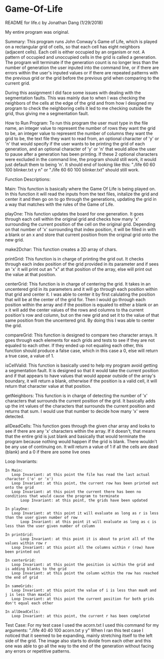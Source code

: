 # Game-Of-Life

README for life.c by Jonathan Dang (1/29/2018)

My entire program was original.

Summary:
This program runs John Conway's Game of Life, which is played on a rectangular grid of cells, so that each cell has eight neighbors (adjacent cells). Each cell is either occupied by an organism or not. A pattern of occupied and unoccupied cells in the grid is called a generation. The program will terminate if the generation count is no longer less than the number of generation the user inputed into the command line, or if there are errors within the user's inputed values or if there are repeated patterns with the previous grid or the grid before the previous grid when comparing to the current grid.

During this assignment I did face some issues with dealing with the segmentation faults. This was mainly due to when I was checking the neighbors of the cells at the edge of the grid and from how I designed my program to check the neighboring cells it led to me checking outside the grid, thus giving me a segmentation fault.

How to Run Program:
To run this program the user must type in the file name, an integer value to represent the number of rows they want the grid to be, an integer value to represent the number of columns they want the grid to be, the text file they want to read from, an optional character of 'y' or 'n' that would specify if the user wants to be printing the grid of each generation, and an optional character of 'y' or 'n' that would allow the user to pause after a generation has been printing. If these 2 optional characters were excluded in the command line, the program should still work, it would just default them to being 'n'. It should end of looking like this:
"./life 60 60 100 blinker.txt y n" or "./life 60 60 100 blinker.txt" should still work.

Function Descriptions:

Main: This function is basically where the Game Of Life is being played on. In this function it will read the inputs from the text files, initalize the grid and center it and then go on to go through the generations, updating the grid in a way that matches with the rules of the Game of Life.

playOne: This function updates the board for one generation. It goes through each cell within the original grid and checks how many 'x' surrounding the current position of the cell on the original grid. Depending on that number of 'x' surrounding that index position, it will be filled in with a blank or an x and store that current position from the original grid onto the new grid.

make2Dchar: This function creates a 2D array of chars.

printGrid: This function is in charge of printing the grid out. It checks through each index position of the grid provided in its parameter and if sees an 'x' it will print out an "x" at that position of the array, else will print out the value at that position.

centerGrid: This function is in charge of centering the grid. It takes in an uncentered grid in its parameters and it will go through each position within that grid and center it. I was able to center it by first calulating the position that will be at the center of the grid for. Then I would go through each position within the array and if the position is equaled to either a blank or an x it will add the center values of the rows and columns to tha current position's row and column, but on the new grid and set it to the value of that same position from the uncentered grid. By doing this I was able to center the grid.

compareGrid: This function is designed to compare two character arrays. It goes through each elements for each grids and tests to see if they are not equaled to each other. If they ended up not equaling each other, this function should produce a false case, which in this case a 0, else will return a true case, a value of 1.

isCellValid: This function is basically used to help my program avoid getting a segmentation fault. It is designed so that it would take the current position and if that appears to have values that would appear outside of the array's boundary, it will return a blank, otherwise if the position is a valid cell, it will return that character value at that position.

getNeighbors: This function is in charge of detecting the number of 'x' characters that surrounds the current position of the grid. It basically adds up the int values of the characters that surrounds the current position and returns that sum. I would use that number to decide how many 'x' were detected.

allDeadCells: This function goes through the given char array and looks to see if there are any 'x' characters within the array. If it doesn't, that means that the entire grid is just blank and basically that would terminate the program because nothing would happen if the grid is blank. There wouldn't be any use of continuing on. It will return a value of 1 if all the cells are dead (blank) and a 0 if there are some live ones

Loop Invariants:

	In Main:
	   Loop Invariant: at this point the file has read the last actual character ('o' or 'x')
	   Loop Invariant: at this point, the current row has been printed out onto the grid
	   Loop Invariant: at this point the current there has been no conditions that would cause the program to terminate
           Loop Invariant: at this point, the grids have been updated

	In playOne:
	   Loop Invariant: at this point it will evaluate as long as r is less than the user given number of row
           Loop Invariant: at this point it will evaluate as long as c is less than the user given number of column

	In printGrid:
           Loop Invariant: at this point it is about to print all of the values within row r
	   Loop Invariant: at this point all the columns within r (row) have been printed out

	In centerGrid:
	   Loop Invariant: at this point the position is within the grid and is adding blanks to the grid
	   Loop Invariant: at this point the column within the row has reached the end of grid

	In sameGrids:
	   Loop Invariant: at this point the value of i is less than maxR and j is less than maxCol
	   Loop Invariant: at this point the current position for both grids don't equal each other

	In allDeadCells:
	   Loop Invariant: at this point, the current r has been completed

Test Case:
For my test case I used the acorn.txt
I used this command for my arguments: "./life 40 40 100 acorn.txt y y"
When I ran this test case I noticed that it seemed to be expanding, mainly stretching itself to the left side of the grid. The image also starts to divide from each other and this one was able to go all the way to the end of the generation without facing any errors or repetitive patterns.
